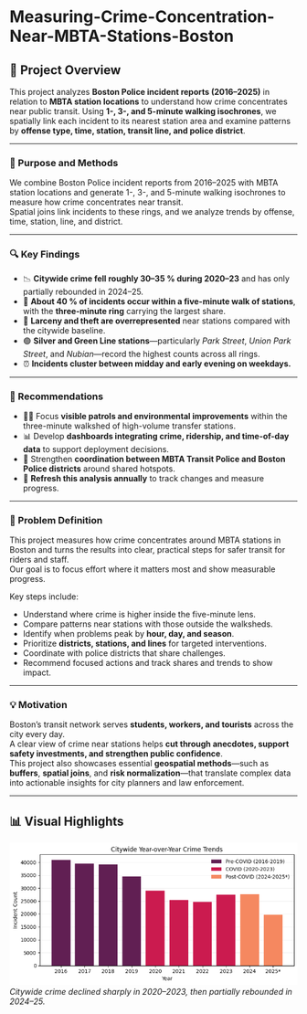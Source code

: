 # Measuring-Crime-Concentration-Near-MBTA-Stations-Boston
## 🧭 Project Overview

This project analyzes **Boston Police incident reports (2016–2025)** in relation to **MBTA station locations** to understand how crime concentrates near public transit. Using **1-, 3-, and 5-minute walking isochrones**, we spatially link each incident to its nearest station area and examine patterns by **offense type, time, station, transit line, and police district**.

---

### 🎯 Purpose and Methods
We combine Boston Police incident reports from 2016–2025 with MBTA station locations and generate 1-, 3-, and 5-minute walking isochrones to measure how crime concentrates near transit.  
Spatial joins link incidents to these rings, and we analyze trends by offense, time, station, line, and district.

---

### 🔍 Key Findings
- 📉 **Citywide crime fell roughly 30–35 % during 2020–23** and has only partially rebounded in 2024–25.  
- 🚉 **About 40 % of incidents occur within a five-minute walk of stations**, with the **three-minute ring** carrying the largest share.  
- 💼 **Larceny and theft are overrepresented** near stations compared with the citywide baseline.  
- 🟢 **Silver and Green Line stations**—particularly *Park Street*, *Union Park Street*, and *Nubian*—record the highest counts across all rings.  
- ⏰ **Incidents cluster between midday and early evening on weekdays.**

---

### 🧩 Recommendations
- 👮‍♂️ Focus **visible patrols and environmental improvements** within the three-minute walkshed of high-volume transfer stations.  
- 📊 Develop **dashboards integrating crime, ridership, and time-of-day data** to support deployment decisions.  
- 🤝 Strengthen **coordination between MBTA Transit Police and Boston Police districts** around shared hotspots.  
- 🔁 **Refresh this analysis annually** to track changes and measure progress.

---

### 🧠 Problem Definition
This project measures how crime concentrates around MBTA stations in Boston and turns the results into clear, practical steps for safer transit for riders and staff.  
Our goal is to focus effort where it matters most and show measurable progress.

Key steps include:
- Understand where crime is higher inside the five-minute lens.  
- Compare patterns near stations with those outside the walksheds.  
- Identify when problems peak by **hour, day, and season**.  
- Prioritize **districts, stations, and lines** for targeted interventions.  
- Coordinate with police districts that share challenges.  
- Recommend focused actions and track shares and trends to show impact.

---

### 💡 Motivation
Boston’s transit network serves **students, workers, and tourists** across the city every day.  
A clear view of crime near stations helps **cut through anecdotes, support safety investments, and strengthen public confidence**.  
This project also showcases essential **geospatial methods**—such as **buffers**, **spatial joins**, and **risk normalization**—that translate complex data into actionable insights for city planners and law enforcement.

---
## 📊 Visual Highlights
![Citywide Year-over-Year Crime Trends](https://raw.githubusercontent.com/Granthan1994/Measuring-Crime-Concentration-Near-MBTA-Stations-Boston/5de61f4f2b76b29c466128a357cec2c17c4afdf3/Citywide_Year-over-Year_crime_trends.png)
*Citywide crime declined sharply in 2020–2023, then partially rebounded in 2024–25.*

